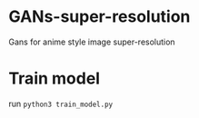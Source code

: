 # GANs-super-resolution
Gans for anime style image super-resolution

# Train model
run ```python3 train_model.py```
